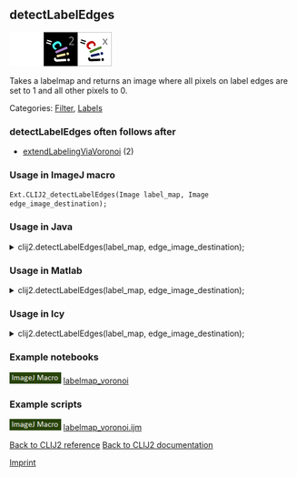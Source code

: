 ## detectLabelEdges
<img src="images/mini_empty_logo.png"/><img src="images/mini_clij2_logo.png"/><img src="images/mini_clijx_logo.png"/>

Takes a labelmap and returns an image where all pixels on label edges are set to 1 and all other pixels to 0.

Categories: [Filter](https://clij.github.io/clij2-docs/reference__filter), [Labels](https://clij.github.io/clij2-docs/reference__label)

### detectLabelEdges often follows after
* <a href="reference_extendLabelingViaVoronoi">extendLabelingViaVoronoi</a> (2)


### Usage in ImageJ macro
```
Ext.CLIJ2_detectLabelEdges(Image label_map, Image edge_image_destination);
```




### Usage in Java


<details>

<summary>
clij2.detectLabelEdges(label_map, edge_image_destination);
</summary>
<pre class="highlight">// init CLIJ and GPU
import net.haesleinhuepf.clij2.CLIJ2;
import net.haesleinhuepf.clij.clearcl.ClearCLBuffer;
CLIJ2 clij2 = CLIJ2.getInstance();

// get input parameters
ClearCLBuffer label_map = clij2.push(label_mapImagePlus);
edge_image_destination = clij2.create(label_map);
</pre>

<pre class="highlight">
// Execute operation on GPU
clij2.detectLabelEdges(label_map, edge_image_destination);
</pre>

<pre class="highlight">
//show result
edge_image_destinationImagePlus = clij2.pull(edge_image_destination);
edge_image_destinationImagePlus.show();

// cleanup memory on GPU
clij2.release(label_map);
clij2.release(edge_image_destination);
</pre>

</details>





### Usage in Matlab


<details>

<summary>
clij2.detectLabelEdges(label_map, edge_image_destination);
</summary>
<pre class="highlight">% init CLIJ and GPU
clij2 = init_clatlab();

% get input parameters
label_map = clij2.pushMat(label_map_matrix);
edge_image_destination = clij2.create(label_map);
</pre>

<pre class="highlight">
% Execute operation on GPU
clij2.detectLabelEdges(label_map, edge_image_destination);
</pre>

<pre class="highlight">
% show result
edge_image_destination = clij2.pullMat(edge_image_destination)

% cleanup memory on GPU
clij2.release(label_map);
clij2.release(edge_image_destination);
</pre>

</details>





### Usage in Icy


<details>

<summary>
clij2.detectLabelEdges(label_map, edge_image_destination);
</summary>
<pre class="highlight">// init CLIJ and GPU
importClass(net.haesleinhuepf.clicy.CLICY);
importClass(Packages.icy.main.Icy);

clij2 = CLICY.getInstance();

// get input parameters
label_map_sequence = getSequence();
label_map = clij2.pushSequence(label_map_sequence);
edge_image_destination = clij2.create(label_map);
</pre>

<pre class="highlight">
// Execute operation on GPU
clij2.detectLabelEdges(label_map, edge_image_destination);
</pre>

<pre class="highlight">
// show result
edge_image_destination_sequence = clij2.pullSequence(edge_image_destination)
Icy.addSequence(edge_image_destination_sequence);
// cleanup memory on GPU
clij2.release(label_map);
clij2.release(edge_image_destination);
</pre>

</details>





### Example notebooks
<a href="https://clij.github.io/clij2-docs/md/labelmap_voronoi"><img src="images/language_macro.png" height="20"/></a> [labelmap_voronoi](https://clij.github.io/clij2-docs/md/labelmap_voronoi)  




### Example scripts
<a href="https://github.com/clij/clij2-docs/blob/master/src/main/macro/labelmap_voronoi.ijm"><img src="images/language_macro.png" height="20"/></a> [labelmap_voronoi.ijm](https://github.com/clij/clij2-docs/blob/master/src/main/macro/labelmap_voronoi.ijm)  


[Back to CLIJ2 reference](https://clij.github.io/clij2-docs/reference)
[Back to CLIJ2 documentation](https://clij.github.io/clij2-docs)

[Imprint](https://clij.github.io/imprint)
